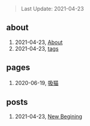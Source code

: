 > Last Update: 2021-04-23

## about
1. 2021-04-23, [About](about/me.md)
1. 2021-04-23, [tags](about/tags.md)
## pages
1. 2020-06-19, [吸猫](pages/吸猫.md)
## posts
1. 2021-04-23, [New Begining](posts/bookmarks.md)